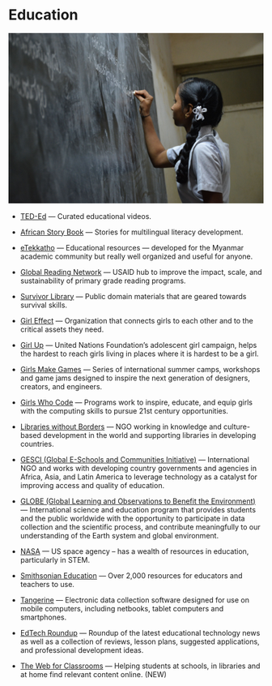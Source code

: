 # Education

![education](../../images/education.jpg)

- [TED-Ed](https://ed.ted.com) — Curated educational videos.

- [African Story Book](http://africanstorybook.org) — Stories for multilingual literacy development.

- [eTekkatho](http://www.etekkatho.org) — Educational resources — developed for the Myanmar academic community but really well organized and useful for anyone.

- [Global Reading Network](https://globalreadingnetwork.net) — USAID hub to improve the impact, scale, and sustainability of primary grade reading programs.

- [Survivor Library](http://www.survivorlibrary.com) — Public domain materials that are geared towards survival skills.

- [Girl Effect](https://www.girleffect.org) — Organization that connects girls to each other and to the critical assets they need.

- [Girl Up](https://girlup.org) — United Nations Foundation’s adolescent girl campaign, helps the hardest to reach girls living in places where it is hardest to be a girl.

- [Girls Make Games](http://girlsmakegames.com) — Series of international summer camps, workshops and game jams designed to inspire the next generation of designers, creators, and engineers.

- [Girls Who Code](https://girlswhocode.com) — Programs work to inspire, educate, and equip girls with the computing skills to pursue 21st century opportunities.

- [Libraries without Borders](https://librarieswithoutborders.org) — NGO working in knowledge and culture-based development in the world and supporting libraries in developing countries.

- [GESCI (Global E-Schools and Communities Initiative)](http://gesci.org) — International NGO and works with developing country governments and agencies in Africa, Asia, and Latin America to leverage technology as a catalyst for improving access and quality of education.

- [GLOBE (Global Learning and Observations to Benefit the Environment)](http://globe.gov) — International science and education program that provides students and the public worldwide with the opportunity to participate in data collection and the scientific process, and contribute meaningfully to our understanding of the Earth system and global environment.

- [NASA](https://nasa.gov) — US space agency – has a wealth of resources in education, particularly in STEM.

- [Smithsonian Education](http://www.smithsonianeducation.org/educators) — Over 2,000 resources for educators and teachers to use.

- [Tangerine](http://www.tangerinecentral.org) — Electronic data collection software designed for use on mobile computers, including netbooks, tablet computers and smartphones.

- [EdTech Roundup](http://www.edtechroundup.org/) — Roundup of the latest educational technology news as well as a collection of reviews, lesson plans, suggested applications, and professional development ideas.

- [The Web for Classrooms](https://webforclassrooms.com/) — Helping students at schools, in libraries and at home find relevant content online. (NEW)